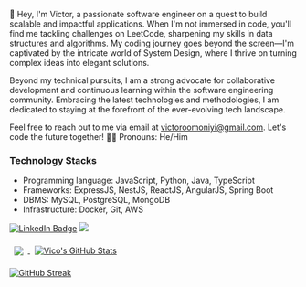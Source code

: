 👋 Hey, I'm Victor, a passionate software engineer on a quest to build scalable and impactful applications. When I'm not immersed in code, you'll find me tackling challenges on LeetCode, sharpening my skills in data structures and algorithms. My coding journey goes beyond the screen—I'm captivated by the intricate world of System Design, where I thrive on turning complex ideas into elegant solutions.

Beyond my technical pursuits, I am a strong advocate for collaborative development and continuous learning within the software engineering community. Embracing the latest technologies and methodologies, I am dedicated to staying at the forefront of the ever-evolving tech landscape.

Feel free to reach out to me via email at victoroomoniyi@gmail.com. Let's code the future together! 🚀✨ 
Pronouns: He/Him

### Technology Stacks
- Programming language: JavaScript, Python, Java, TypeScript
- Frameworks: ExpressJS, NestJS, ReactJS, AngularJS, Spring Boot
- DBMS: MySQL, PostgreSQL, MongoDB
- Infrastructure: Docker, Git, AWS

[![LinkedIn Badge](https://img.shields.io/badge/LinkedIn-Profile-informational?style=flat&logo=linkedin&logoColor=white&color=0D76A8)](https://www.linkedin.com/in/victor-omoniyi-56a65218b/)
[![](https://visitcount.itsvg.in/api?id=vicodevv&icon=2&color=9)](https://visitcount.itsvg.in)
<br>

<a href="https://github.com/vicodevv">
  <img align="center" style="margin:0.5rem" src="https://github-readme-stats.vercel.app/api/top-langs/?username=vicodevv&hide=html,css&title_color=ffffff&text_color=c9cacc&icon_color=4AB197&bg_color=1A2B34" />
</a>

<a href="https://github.com/vicodevv">
  <img align="center" style="margin:0.5rem" src="https://github-readme-stats.vercel.app/api?username=vicodevv&show_icons=true&line_height=27&count_private=true&title_color=ffffff&text_color=c9cacc&icon_color=4AB097&bg_color=1A2B34" alt="Vico's GitHub Stats" />
</a>

<a href="https://git.io/streak-stats"><img src="https://github-readme-streak-stats.herokuapp.com?user=vicodevv&theme=dark&hide_border=true&exclude_days=Sun%2CSat" alt="GitHub Streak" /></a>
